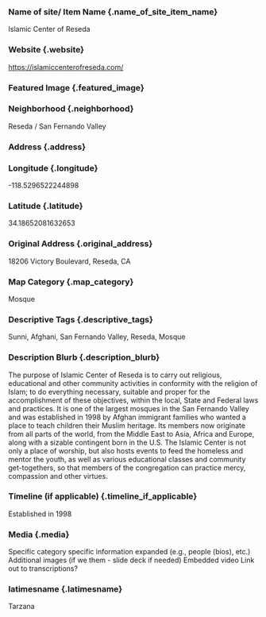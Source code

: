 ### Name of site/ Item Name {.name_of_site_item_name}
Islamic Center of Reseda

### Website {.website}
https://islamiccenterofreseda.com/

### Featured Image {.featured_image}


### Neighborhood {.neighborhood}
Reseda / San Fernando Valley

### Address {.address}
### Longitude {.longitude}
-118.5296522244898
### Latitude {.latitude}
34.18652081632653
### Original Address {.original_address}
18206 Victory Boulevard, Reseda, CA

### Map Category  {.map_category}
Mosque

### Descriptive Tags {.descriptive_tags}
Sunni, Afghani, San Fernando Valley, Reseda, Mosque

### Description Blurb {.description_blurb}
The purpose of Islamic Center of Reseda is to carry out religious, educational and other community activities in conformity with the religion of Islam; to do everything necessary, suitable and proper for the accomplishment of these objectives, within the local, State and Federal laws and practices. It is one of the largest mosques in the San Fernando Valley and was established in 1998 by Afghan immigrant families who wanted a place to teach children their Muslim heritage. Its members now originate from all parts of the world, from the Middle East to Asia, Africa and Europe, along with a sizable contingent born in the U.S. The Islamic Center is not only a place of worship, but also hosts events to feed the homeless and mentor the youth, as well as various educational classes and community get-togethers, so that members of the congregation can practice mercy, compassion and other virtues.

### Timeline (if applicable) {.timeline_if_applicable}
Established in 1998

### Media  {.media}

Specific category specific information expanded (e.g., people (bios), etc.)
Additional images (if we them - slide deck if needed)
Embedded video
Link out to transcriptions?



### latimesname {.latimesname}
Tarzana
